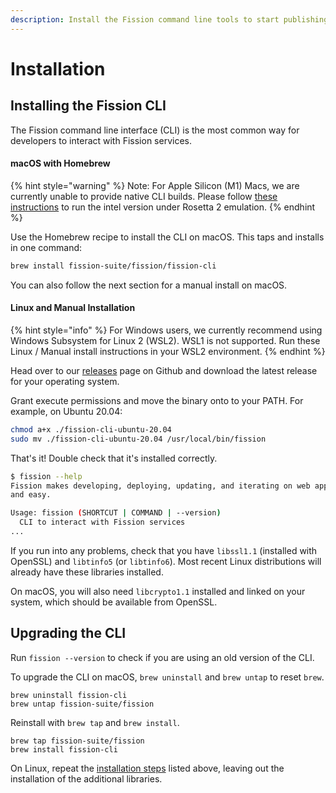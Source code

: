 ```yaml
---
description: Install the Fission command line tools to start publishing from your desktop.
---
```


# Installation

## Installing the Fission CLI

The Fission command line interface \(CLI\) is the most common way for developers to interact with Fission services.

#### macOS with Homebrew

{% hint style="warning" %}
Note: For Apple Silicon \(M1\) Macs, we are currently unable to provide native CLI builds. Please follow [these instructions](cli/apple-silicon-m1-macs.md) to run the intel version under Rosetta 2 emulation.
{% endhint %}

Use the Homebrew recipe to install the CLI on macOS. This taps and installs in one command:

```bash
brew install fission-suite/fission/fission-cli
```

You can also follow the next section for a manual install on macOS.

#### Linux and Manual Installation

{% hint style="info" %}
For Windows users, we currently recommend using Windows Subsystem for Linux 2 \(WSL2\). WSL1 is not supported. Run these Linux / Manual install instructions in your WSL2 environment.
{% endhint %}

Head over to our [releases](https://github.com/fission-suite/fission/releases) page on Github and download the latest release for your operating system.

Grant execute permissions and move the binary onto to your PATH. For example, on Ubuntu 20.04:

```bash
chmod a+x ./fission-cli-ubuntu-20.04
sudo mv ./fission-cli-ubuntu-20.04 /usr/local/bin/fission
```

That's it! Double check that it's installed correctly.

```bash
$ fission --help
Fission makes developing, deploying, updating, and iterating on web apps quick
and easy.

Usage: fission (SHORTCUT | COMMAND | --version)
  CLI to interact with Fission services
...
```

If you run into any problems, check that you have `libssl1.1` \(installed with OpenSSL\) and `libtinfo5` \(or `libtinfo6`\). Most recent Linux distributions will already have these libraries installed.

On macOS, you will also need `libcrypto1.1` installed and linked on your system, which should be available from OpenSSL.

##  Upgrading the CLI

Run `fission --version` to check if you are using an old version of the CLI.

To upgrade the CLI on macOS, `brew uninstall` and `brew untap` to reset `brew`.

```text
brew uninstall fission-cli
brew untap fission-suite/fission
```

Reinstall with `brew tap` and `brew install`.

```text
brew tap fission-suite/fission
brew install fission-cli
```

On Linux, repeat the [installation steps](installation.md#installing-the-fission-cli) listed above, leaving out the installation of the additional libraries.

